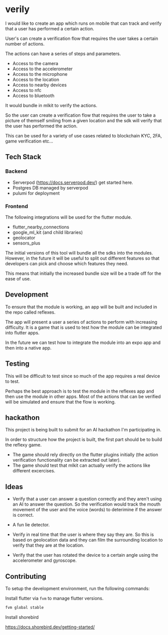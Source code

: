 # verily

I would like to create an app which runs on mobile that can track and verify that a user has performed a certain action.

User's can create a verification flow that requires the user takes a certain number of actions.

The actions can have a series of steps and parameters.

- Access to the camera
- Access to the accelerometer
- Access to the microphone
- Access to the location
- Access to nearby devices
- Access to nfc
- Access to bluetooth

It would bundle in mlkit to verify the actions.

So the user can create a verification flow that requires the user to take a picture of themself smiling from a given location and the sdk will verify that the user has performed the action.

This can be used for a variety of use cases related to blockchain KYC, 2FA, game verification etc...

## Tech Stack

### Backend

- Serverpod (https://docs.serverpod.dev/) get started here.
- Postgres DB managed by serverpod
- pulumi for deployment

### Frontend

The following integrations will be used for the flutter module.

- flutter_nearby_connections
- google_ml_kit (and child libraries)
- geolocator
- sensors_plus

The initial versions of this tool will bundle all the sdks into the modules. However, in the future it will be useful to split out different features so that developers can pick and choose which features they need.

This means that initially the increased bundle size will be a trade off for the ease of use.

## Development

To ensure that the module is working, an app will be built and included in the repo called reflexes.

The app will present a user a series of actions to perform with increasing difficulty. It is a game that is used to test how the module can be integrated into flutter apps.

In the future we can test how to integrate the module into an expo app and then into a native app.

## Testing

This will be difficult to test since so much of the app requires a real device to test.

Perhaps the best approach is to test the module in the reflexes app and then use the module in other apps. Most of the actions that can be verified will be simulated and ensure that the flow is working.

## hackathon

This project is being built to submit for an AI hackathon I'm participating in.

In order to structure how the project is built, the first part should be to build the reflexy game.

- The game should rely directly on the flutter plugins initially (the action verification functionality can be extracted out later).
- The game should test that mlkit can actually verify the actions like different excercises.

## Ideas

- Verify that a user can answer a question correctly and they aren't using an AI to answer the question. So the verification would track the mouth movement of the user and the voice (words) to deterimine if the answer is correct.

- A fun lie detector.

- Verify in real time that the user is where they say they are. So this is based on geolocation data and they can film the surrounding location to verify that they are at the location.

- Verify that the user has rotated the device to a certain angle using the accelerometer and gyroscope.

## Contributing

To setup the development environment, run the following commands:

Install flutter via `fvm` to manage flutter versions.

```bash
fvm global stable
```

Install shorebird

https://docs.shorebird.dev/getting-started/
